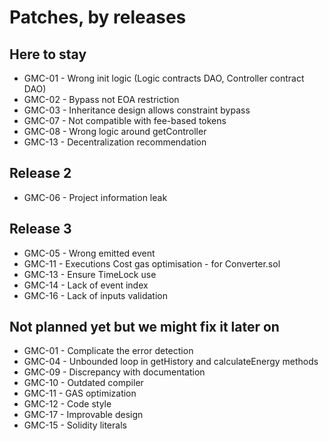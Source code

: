 # Patches, by releases

## Here to stay

- GMC-01 - Wrong init logic (Logic contracts DAO, Controller contract DAO)
- GMC-02 - Bypass not EOA restriction
- GMC-03 - Inheritance design allows constraint bypass
- GMC-07 - Not compatible with fee-based tokens
- GMC-08 - Wrong logic around getController
- GMC-13 - Decentralization recommendation

## Release 2

- GMC-06 - Project information leak

## Release 3

- GMC-05 - Wrong emitted event
- GMC-11 - Executions Cost gas optimisation - for Converter.sol
- GMC-13 - Ensure TimeLock use
- GMC-14 - Lack of event index
- GMC-16 - Lack of inputs validation

## Not planned yet but we might fix it later on

- GMC-01 - Complicate the error detection
- GMC-04 - Unbounded loop in getHistory and calculateEnergy methods
- GMC-09 - Discrepancy with documentation
- GMC-10 - Outdated compiler
- GMC-11 - GAS optimization
- GMC-12 - Code style
- GMC-17 - Improvable design
- GMC-15 - Solidity literals
